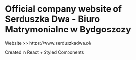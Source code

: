 # Official company website of Serduszka Dwa - Biuro Matrymonialne w Bydgoszczy
Website >> https://www.serduszkadwa.pl/

Created in React + Styled Components
